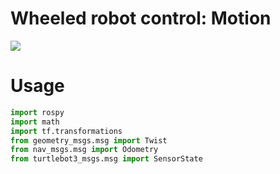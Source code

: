 # Wheeled robot control: Motion
![](turnOn.gif)



# Usage
``` python
import rospy
import math
import tf.transformations
from geometry_msgs.msg import Twist
from nav_msgs.msg import Odometry
from turtlebot3_msgs.msg import SensorState
```

